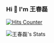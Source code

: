 ### Hi 👋 I'm 王春磊

[![Hits Counter](https://hits.seeyoufarm.com/api/count/incr/badge.svg?url=https%3A%2F%2Fgithub.com%2FHIKVisio&count_bg=%2379C83D&title_bg=%23555555&icon=cmake.svg&icon_color=%23E7E7E7&title=hits&edge_flat=false)](https://hits.seeyoufarm.com)

![王春磊's Stats](https://github-readme-stats.vercel.app/api/?username=HIKVisio&layout=compact&theme=gruvbox&hide_border=true)
